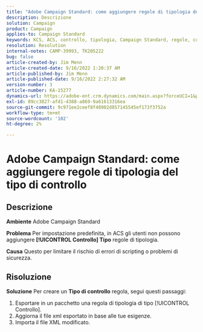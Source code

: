 ```yaml
---
title: "Adobe Campaign Standard: come aggiungere regole di tipologia del tipo di controllo"
description: Descrizione
solution: Campaign
product: Campaign
applies-to: Campaign Standard
keywords: KCS, ACS, controllo, tipologia, Campaign Standard, regole, come, aggiungere
resolution: Resolution
internal-notes: CAMP-39993, TK205222
bug: false
article-created-by: Jim Menn
article-created-date: 9/16/2022 1:20:37 AM
article-published-by: Jim Menn
article-published-date: 9/16/2022 2:27:32 AM
version-number: 3
article-number: KA-15277
dynamics-url: https://adobe-ent.crm.dynamics.com/main.aspx?forceUCI=1&pagetype=entityrecord&etn=knowledgearticle&id=7b5e60c4-5d35-ed11-9db1-0022480866ad
exl-id: 09cc3827-afd1-4388-a869-9a61613316ea
source-git-commit: 9c971ee2ceef8f48902d857145545ef173f3752a
workflow-type: tm+mt
source-wordcount: '102'
ht-degree: 2%

---
```


# Adobe Campaign Standard: come aggiungere regole di tipologia del tipo di controllo

## Descrizione


<b>Ambiente</b>
Adobe Campaign Standard

<b>Problema</b>
Per impostazione predefinita, in ACS gli utenti non possono aggiungere <b>[!UICONTROL Controllo] Tipo</b> regole di tipologia.

<b>Causa</b>
Questo per limitare il rischio di errori di scripting o problemi di sicurezza.


## Risoluzione


<b>Soluzione</b>
Per creare un <b>Tipo di controllo</b> regola, segui questi passaggi:

1. Esportare in un pacchetto una regola di tipologia di tipo [!UICONTROL Controllo].
2. Aggiorna il file xml esportato in base alle tue esigenze.
3. Importa il file XML modificato.
